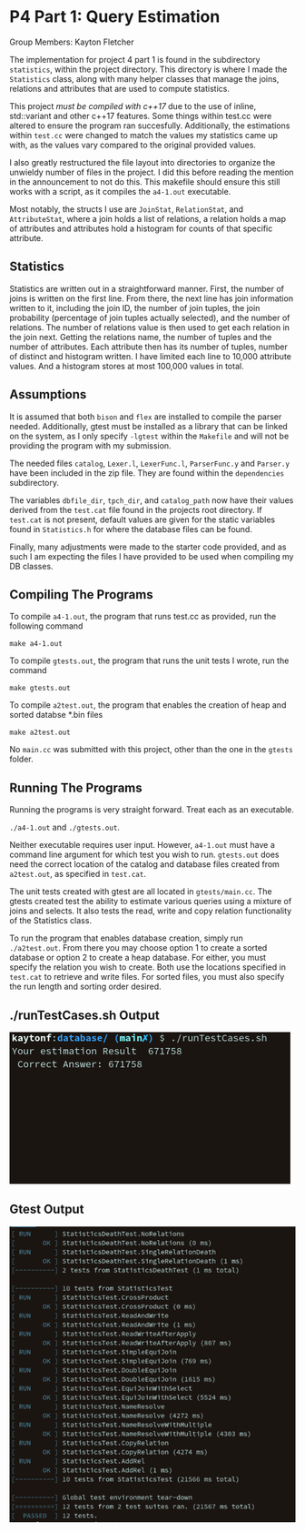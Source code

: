 # P4 Part 1: Query Estimation

Group Members: Kayton Fletcher

The implementation for project 4 part 1 is found in the subdirectory `statistics`, within the project directory. This directory is where I made the `Statistics` class, along with many helper classes that manage the joins, relations and attributes that are used to compute statistics. 

This project *must be compiled with c++17* due to the use of inline, std::variant and other c++17 features. Some things within test.cc were altered to ensure the program ran succesfully. Additionally, the estimations within `test.cc` were changed to match the values my statistics came up with, as the values vary compared to the original provided values. 

I also greatly restructured the file layout into directories to organize the unwieldy number of files in the project. I did this before reading the mention in the announcement to not do this. This makefile should ensure this still works with a script, as it compiles the `a4-1.out` executable. 

Most notably, the structs I use are `JoinStat`, `RelationStat`, and `AttributeStat`, where a join holds a list of relations, a relation holds a map of attributes and attributes hold a histogram for counts of that specific attribute.

## Statistics

Statistics are written out in a straightforward manner. First, the number of joins is written on the first line. From there, the next line has join information written to it, including the join ID, the number of join tuples, the join probability (percentage of join tuples actually selected), and the number of relations. The number of relations value is then used to get each relation in the join next. Getting the relations name, the number of tuples and the number of attributes. Each attribute then has its number of tuples, number of distinct and histogram written. I have limited each line to 10,000 attribute values. And a histogram stores at most 100,000 values in total.

## Assumptions
It is assumed that both `bison` and `flex` are installed to compile the parser needed. Additionally, gtest must be installed as a library that can be linked on the system, as I only specify `-lgtest` within the `Makefile` and will not be providing the program with my submission.

The needed files `catalog`, `Lexer.l`, `LexerFunc.l`, `ParserFunc.y` and `Parser.y` have been included in the zip file. They are found within the `dependencies` subdirectory.

The variables `dbfile_dir`, `tpch_dir`, and `catalog_path` now have their values derived from the `test.cat` file found in the projects root directory. If `test.cat` is not present, default values are given for the static variables found in `Statistics.h` for where the database files can be found.

Finally, many adjustments were made to the starter code provided, and as such I am expecting the files I have provided to be used when compiling my DB classes.

## Compiling The Programs
To compile `a4-1.out`, the program that runs test.cc as provided, run the following command
``` 
make a4-1.out
```
To compile `gtests.out`, the program that runs the unit tests I wrote, run the command
```
make gtests.out
```
To compile `a2test.out`, the program that enables the creation of heap and sorted databse *.bin files
```
make a2test.out
```

No `main.cc` was submitted with this project, other than the one in the `gtests` folder.

## Running The Programs
Running the programs is very straight forward. Treat each as an executable.

`./a4-1.out` and `./gtests.out`.

Neither executable requires user input. However, `a4-1.out` must have a command line argument for which test you wish to run. `gtests.out` does need the correct location of the catalog and database files created from `a2test.out`, as specified in `test.cat`.

The unit tests created with gtest are all located in `gtests/main.cc`. The gtests created test the ability to estimate various queries using a mixture of joins and selects.
It also tests the read, write and copy relation functionality of the Statistics class.

To run the program that enables database creation, simply run `./a2test.out`. From there you may choose option 1 to create a sorted database or option 2 to create a heap database. For either, you must specify the relation you wish to create. Both use the locations specified in `test.cat` to retrieve and write files. For sorted files, you must also specify the run length and sorting order desired. 

## ./runTestCases.sh Output
![Import File](./screenshots/runTestCase.png)

## Gtest Output
![Import File](./screenshots/gtests.png)

